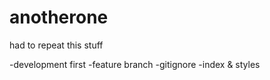 # anotherone
had to repeat this stuff

-development first
-feature branch
-gitignore 
-index & styles

